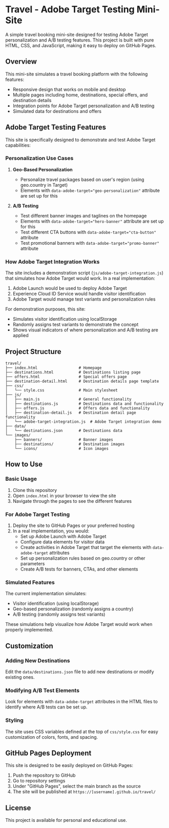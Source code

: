 # Travel - Adobe Target Testing Mini-Site

A simple travel booking mini-site designed for testing Adobe Target personalization and A/B testing features. This project is built with pure HTML, CSS, and JavaScript, making it easy to deploy on GitHub Pages.

## Overview

This mini-site simulates a travel booking platform with the following features:

- Responsive design that works on mobile and desktop
- Multiple pages including home, destinations, special offers, and destination details
- Integration points for Adobe Target personalization and A/B testing
- Simulated data for destinations and offers

## Adobe Target Testing Features

This site is specifically designed to demonstrate and test Adobe Target capabilities:

### Personalization Use Cases

1. **Geo-Based Personalization**
   - Personalize travel packages based on user's region (using geo.country in Target)
   - Elements with `data-adobe-target="geo-personalization"` attribute are set up for this

2. **A/B Testing**
   - Test different banner images and taglines on the homepage
   - Elements with `data-adobe-target="hero-banner"` attribute are set up for this
   - Test different CTA buttons with `data-adobe-target="cta-button"` attribute
   - Test promotional banners with `data-adobe-target="promo-banner"` attribute

### How Adobe Target Integration Works

The site includes a demonstration script (`js/adobe-target-integration.js`) that simulates how Adobe Target would work. In a real implementation:

1. Adobe Launch would be used to deploy Adobe Target
2. Experience Cloud ID Service would handle visitor identification
3. Adobe Target would manage test variants and personalization rules

For demonstration purposes, this site:
- Simulates visitor identification using localStorage
- Randomly assigns test variants to demonstrate the concept
- Shows visual indicators of where personalization and A/B testing are applied

## Project Structure

```
travel/
├── index.html                  # Homepage
├── destinations.html           # Destinations listing page
├── offers.html                 # Special offers page
├── destination-detail.html     # Destination details page template
├── css/
│   └── style.css               # Main stylesheet
├── js/
│   ├── main.js                 # General functionality
│   ├── destinations.js         # Destinations data and functionality
│   ├── offers.js               # Offers data and functionality
│   ├── destination-detail.js   # Destination detail page functionality
│   └── adobe-target-integration.js  # Adobe Target integration demo
├── data/
│   └── destinations.json       # Destinations data
└── images/
    ├── banners/                # Banner images
    ├── destinations/           # Destination images
    └── icons/                  # Icon images
```

## How to Use

### Basic Usage

1. Clone this repository
2. Open `index.html` in your browser to view the site
3. Navigate through the pages to see the different features

### For Adobe Target Testing

1. Deploy the site to GitHub Pages or your preferred hosting
2. In a real implementation, you would:
   - Set up Adobe Launch with Adobe Target
   - Configure data elements for visitor data
   - Create activities in Adobe Target that target the elements with `data-adobe-target` attributes
   - Set up personalization rules based on geo.country or other parameters
   - Create A/B tests for banners, CTAs, and other elements

### Simulated Features

The current implementation simulates:

- Visitor identification (using localStorage)
- Geo-based personalization (randomly assigns a country)
- A/B testing (randomly assigns test variants)

These simulations help visualize how Adobe Target would work when properly implemented.

## Customization

### Adding New Destinations

Edit the `data/destinations.json` file to add new destinations or modify existing ones.

### Modifying A/B Test Elements

Look for elements with `data-adobe-target` attributes in the HTML files to identify where A/B tests can be set up.

### Styling

The site uses CSS variables defined at the top of `css/style.css` for easy customization of colors, fonts, and spacing.

## GitHub Pages Deployment

This site is designed to be easily deployed on GitHub Pages:

1. Push the repository to GitHub
2. Go to repository settings
3. Under "GitHub Pages", select the main branch as the source
4. The site will be published at `https://[username].github.io/travel/`

## License

This project is available for personal and educational use.
